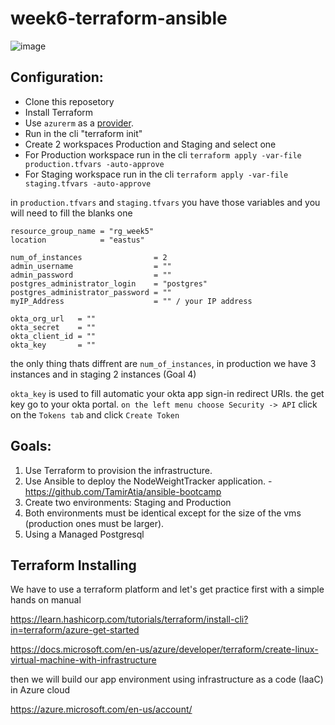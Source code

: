# week6-terraform-ansible

![image](https://bootcamp.rhinops.io/images/week-6-envs.png)

## Configuration:
* Clone this reposetory
* Install Terraform
* Use `azurerm` as a [provider](https://www.terraform.io/docs/language/providers/configuration.html).
* Run in the cli "terraform init"
* Create 2 workspaces Production and Staging and select one
* For Production workspace run in the cli `terraform apply -var-file production.tfvars -auto-approve` 
* For Staging workspace run in the cli `terraform apply -var-file staging.tfvars -auto-approve`

in `production.tfvars` and `staging.tfvars` you have those variables and you will need to fill the blanks one

```
resource_group_name = "rg_week5"
location            = "eastus"

num_of_instances                = 2
admin_username                  = ""
admin_password                  = ""
postgres_administrator_login    = "postgres"
postgres_administrator_password = ""
myIP_Address                    = "" / your IP address

okta_org_url   = ""
okta_secret    = ""
okta_client_id = ""
okta_key       = ""
```
the only thing thats diffrent are `num_of_instances`, in production we have 3 instances and in staging 2 instances (Goal 4)

`okta_key` is used to fill automatic your okta app sign-in redirect URIs.
the get key go to your okta portal.
`on the left menu choose Security -> API`
click on the `Tokens tab` and click `Create Token`


## Goals:

 1. Use Terraform to provision the infrastructure.
 2. Use Ansible to deploy the NodeWeightTracker application. - https://github.com/TamirAtia/ansible-bootcamp
 3. Create two environments: Staging and Production
 4. Both environments must be identical except for the size of the vms (production ones must be larger).
 5. Using a Managed Postgresql




## Terraform Installing

We have to use a terraform platform and let's get practice first with a simple hands on manual

https://learn.hashicorp.com/tutorials/terraform/install-cli?in=terraform/azure-get-started

https://docs.microsoft.com/en-us/azure/developer/terraform/create-linux-virtual-machine-with-infrastructure

then we will build our app environment using infrastructure as a code (IaaC) in Azure cloud

https://azure.microsoft.com/en-us/account/
